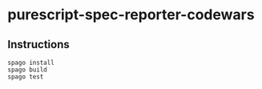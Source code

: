 # purescript-spec-reporter-codewars

## Instructions

```shell
spago install
spago build
spago test
```
